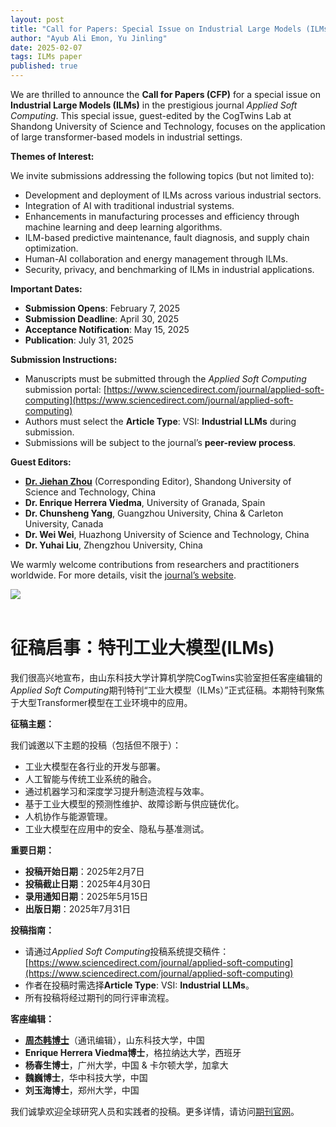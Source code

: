 ```yaml
---
layout: post
title: "Call for Papers: Special Issue on Industrial Large Models (ILMs)"
author: "Ayub Ali Emon, Yu Jinling"
date: 2025-02-07
tags: ILMs paper
published: true
---
```


We are thrilled to announce the **Call for Papers (CFP)** for a special issue on **Industrial Large Models (ILMs)** in the prestigious journal *Applied Soft Computing*. This special issue, guest-edited by the CogTwins Lab at Shandong University of Science and Technology, focuses on the application of large transformer-based models in industrial settings.  

<i class="bi bi-lightning-charge"></i> **Themes of Interest:**  

We invite submissions addressing the following topics (but not limited to):  
- Development and deployment of ILMs across various industrial sectors.  
- Integration of AI with traditional industrial systems.  
- Enhancements in manufacturing processes and efficiency through machine learning and deep learning algorithms.  
- ILM-based predictive maintenance, fault diagnosis, and supply chain optimization.  
- Human-AI collaboration and energy management through ILMs.  
- Security, privacy, and benchmarking of ILMs in industrial applications.  

<i class="bi bi-calendar3"></i> **Important Dates:**  

- **Submission Opens**: February 7, 2025  
- **Submission Deadline**: April 30, 2025  
- **Acceptance Notification**: May 15, 2025  
- **Publication**: July 31, 2025  

<i class="bi bi-info-circle"></i> **Submission Instructions:**  

- Manuscripts must be submitted through the *Applied Soft Computing* submission portal: [https://www.sciencedirect.com/journal/applied-soft-computing](https://www.sciencedirect.com/journal/applied-soft-computing)
- Authors must select the **Article Type**: VSI: **Industrial LLMs** during submission.  
- Submissions will be subject to the journal’s **peer-review process**.  

<i class="bi bi-people"></i> **Guest Editors:**  

- **[Dr. Jiehan Zhou](/jiehan_zhou/)** (Corresponding Editor), Shandong University of Science and Technology, China  
- **Dr. Enrique Herrera Viedma**, University of Granada, Spain  
- **Dr. Chunsheng Yang**, Guangzhou University, China & Carleton University, Canada  
- **Dr. Wei Wei**, Huazhong University of Science and Technology, China  
- **Dr. Yuhai Liu**, Zhengzhou University, China  

We warmly welcome contributions from researchers and practitioners worldwide. For more details, visit the [journal’s website](https://www.sciencedirect.com/journal/applied-soft-computing).  

<div class="text-center">
    <img class="img-fluid img-thumbnail" style="max-height: 520px;"
        src="{{ '/assets/postimg/2025-02-07-call-for-papers-industrial-large-models-special-issue.jpg' | relative_url }}" />
</div>
<br>

<h1 class="fs-4" itemprop="name headline">征稿启事：特刊工业大模型(ILMs)</h1>

我们很高兴地宣布，由山东科技大学计算机学院CogTwins实验室担任客座编辑的*Applied Soft Computing*期刊特刊“工业大模型（ILMs）”正式征稿。本期特刊聚焦于大型Transformer模型在工业环境中的应用。  

<i class="bi bi-lightning-charge"></i> **征稿主题：**  

我们诚邀以下主题的投稿（包括但不限于）：  
- 工业大模型在各行业的开发与部署。  
- 人工智能与传统工业系统的融合。  
- 通过机器学习和深度学习提升制造流程与效率。  
- 基于工业大模型的预测性维护、故障诊断与供应链优化。  
- 人机协作与能源管理。  
- 工业大模型在应用中的安全、隐私与基准测试。  

<i class="bi bi-calendar3"></i> **重要日期：**  

- **投稿开始日期**：2025年2月7日  
- **投稿截止日期**：2025年4月30日  
- **录用通知日期**：2025年5月15日  
- **出版日期**：2025年7月31日  

<i class="bi bi-info-circle"></i> **投稿指南：**  

- 请通过*Applied Soft Computing*投稿系统提交稿件：[https://www.sciencedirect.com/journal/applied-soft-computing](https://www.sciencedirect.com/journal/applied-soft-computing)
- 作者在投稿时需选择**Article Type**: VSI: **Industrial LLMs**。  
- 所有投稿将经过期刊的同行评审流程。  

<i class="bi bi-people"></i> **客座编辑：**  

- **[周杰韩博士](/jiehan_zhou/)**（通讯编辑），山东科技大学，中国  
- **Enrique Herrera Viedma博士**，格拉纳达大学，西班牙  
- **杨春生博士**，广州大学，中国 & 卡尔顿大学，加拿大  
- **魏巍博士**，华中科技大学，中国  
- **刘玉海博士**，郑州大学，中国  

我们诚挚欢迎全球研究人员和实践者的投稿。更多详情，请访问[期刊官网](https://www.sciencedirect.com/journal/applied-soft-computing)。  